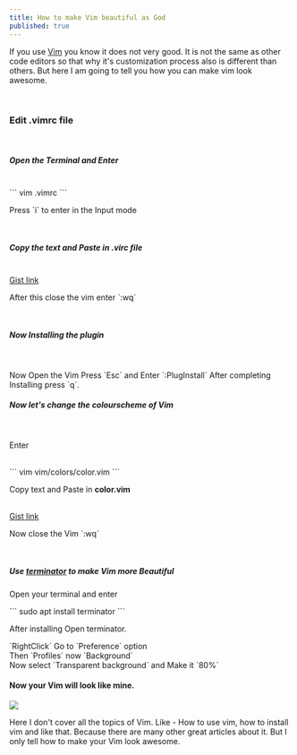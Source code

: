 ```yaml
---
title: How to make Vim beautiful as God
published: true
---
```



<p>If you use <a href="https://vim.org" target="blank">Vim</a> you know it does not very good. It is not the same as other code editors so that why it's customization process also is different than others. But here I am going to tell you how you can make vim look awesome.</p><br/>

<h3>Edit .vimrc file</h3><br/>

<h5>Open the Terminal and Enter</h5><br/>
```
vim .vimrc
```
<p>Press `i` to enter in the Input mode</p><br/>

<h5>Copy the text and Paste in .virc file</h5><br/>
<a href="https://gist.github.com/AmanAjayVarma/f9aed21a4e7392a7458da3a6da48aac1.js" target="_blank">Gist link</a>
<p>After this close the vim enter `:wq`</p><br/>

<h5>Now Installing the plugin</h5><br/>
<p>Now Open the Vim Press  `Esc` and Enter `:PlugInstall`
After completing Installing press `q`.

<h5>Now let's change the colourscheme of Vim</h5><br/>
<p>Enter</p><br/> 
```
vim vim/colors/color.vim
```
<p>Copy text and Paste in <b>color.vim</b></p><br/>
<a href="https://gist.github.com/AmanAjayVarma/5e0202bf8cdc8625086e3c61187328c8" target="_blank">Gist link</a>
<p>Now close the Vim `:wq`</p><br/>

<h5>Use <a href="https://terminator-gtk3.readthedocs.io/" target="_blank">terminator</a> to make Vim more Beautiful</h5>
<p>Open your terminal and enter</p>
```
sudo apt install terminator
```
<p>After installing Open terminator.<p>
<p>`RightClick` Go to `Preference` option<br/>
Then `Profiles` now `Background`<br/>
Now select `Transparent background` and Make it `80%`<br/>

<h4>Now your Vim will look like mine.</h4>
<img src="https://cf.mastohost.com/v1/AUTH_91eb37814936490c95da7b85993cc2ff/fosstodon/media_attachments/files/003/534/306/original/bab1e65ecc08b259.png">

<p>Here I don't cover all the topics of Vim. Like - How to use vim, how to install vim and like that. Because there are many other great articles about it. But I only tell how to make your Vim look awesome.</p>
